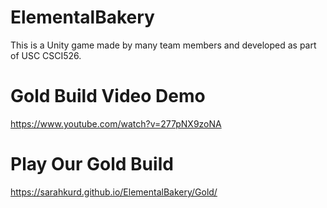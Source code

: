 # ElementalBakery
This is a Unity game made by many team members and developed as part of USC CSCI526.

# Gold Build Video Demo
https://www.youtube.com/watch?v=277pNX9zoNA

# Play Our Gold Build
https://sarahkurd.github.io/ElementalBakery/Gold/
